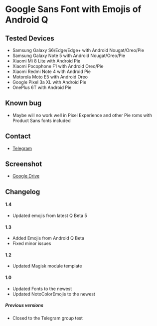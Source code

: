 # Google Sans Font with Emojis of Android Q

## Tested Devices ##
* Samsung Galaxy S6/Edge/Edge+ with Android Nougat/Oreo/Pie
* Samsung Galaxy Note 5 with Android Nougat/Oreo/Pie
* Xiaomi Mi 8 Lite with Android Pie
* Xiaomi Pocophone F1 with Android Oreo/Pie
* Xiaomi Redmi Note 4 with Android Pie
* Motorola Moto E5 with Android Oreo
* Google Pixel 3a XL with Android Pie
* OnePlus 6T with Android Pie

## Known bug ##
* Maybe will no work well in Pixel Experience and other Pie roms with Product Sans fonts included

## Contact ##
* <a href="https://t.me/DqrKn3Zz">Telegram</a>

## Screenshot ##
* <a href="https://drive.google.com/file/d/17tXaOnoGf2xte3QfuI4tiJSlfC4B2k6B/view?usp=drivesdk">Google Drive</a>

## Changelog ##
#### 1.4 ####
* Updated emojis from latest Q Beta 5

#### 1.3 ####
* Added Emojis from Android Q Beta
* Fixed minor issues

#### 1.2 ####
* Updated Magisk module template

#### 1.0 ####
* Updated Fonts to the newest
* Updated NotoColorEmojis to the newest

##### Previous versions #####
* Closed to the Telegram group test

